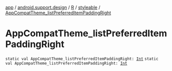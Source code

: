 [app](../../../index.md) / [android.support.design](../../index.md) / [R](../index.md) / [styleable](index.md) / [AppCompatTheme_listPreferredItemPaddingRight](.)

# AppCompatTheme_listPreferredItemPaddingRight

`static val AppCompatTheme_listPreferredItemPaddingRight: `[`Int`](https://kotlinlang.org/api/latest/jvm/stdlib/kotlin/-int/index.html)
`static val AppCompatTheme_listPreferredItemPaddingRight: `[`Int`](https://kotlinlang.org/api/latest/jvm/stdlib/kotlin/-int/index.html)